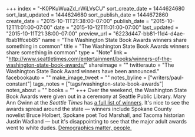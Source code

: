+++
index = "-K0PKuWuaZd_rWiLVsCU"
sort_create_date = 1444624680
sort_last_updated = 1444624680
sort_publish_date = 1444672860
create_date = "2015-10-11T21:38:00-07:00"
publish_date = "2015-10-12T11:01:00-07:00"
date = "2015-10-12T11:01:00-07:00"
last_updated = "2015-10-11T21:38:00-07:00"
preview_url = "6223d447-bb81-11d4-d4ae-fbab1ffceb85"
name = "The Washington State Book Awards winners share something in common"
title = "The Washington State Book Awards winners share something in common"
type = "Note"
link = "http://www.seattletimes.com/entertainment/books/winners-of-the-washington-state-book-awards/"
shareimage = ""
twitterauto = "The Washington State Book Award winners have been announced."
facebookauto = ""
make_image_tweet = ""
notes_byline = ["writers/paul-constant"]
tags_notes = ["tags/washington-state-book-awards"]
notes_about = ""
books = ""
+++
Over the weekend, the Washington State Book Awards were given out in a ceremony at Seattle Public Library. Mary Ann Gwinn at the *Seattle Times* has [a full list of winners](http://www.seattletimes.com/entertainment/books/winners-of-the-washington-state-book-awards/). It's nice to see the awards spread around the state — winners include Spokane County novelist Bruce Holbert, Spokane poet Tod Marshall, and Tacoma historian Justin Wadland — but it's disappointing to see that the major adult awards went to white dudes.  [Demographics matter, people.](http://seattlereviewofbooks.com/notes/2015/07/27/talking-with-nicola-griffith-about-the-importance-of-counting-womens-stories/)

